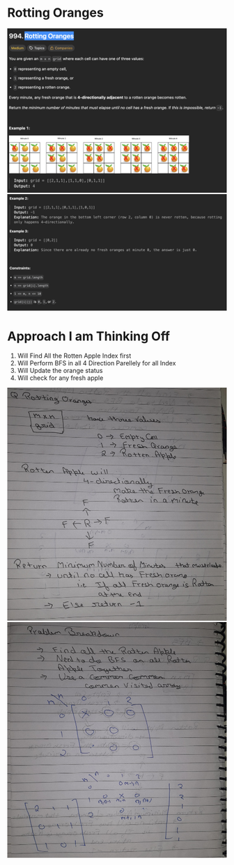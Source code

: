 # Rotting Oranges

![rottingOrange](../../asset/images/rottingOranges.png)
![rottingOrange2](../../asset/images/rottingOranges2.png)


# Approach I am Thinking Off

1. Will Find All the Rotten Apple Index first
2. Will Perform BFS in all 4 Direction Parellely for all Index
3. Will Update the orange status
4. Will check for any fresh apple


![writtenApproch](../../asset/images/rottenOranges_2_written.jpeg)
![writtenApproch1](../../asset/images/rottenOranges_1_written.jpeg)

